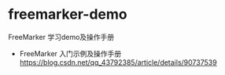 # freemarker-demo
FreeMarker 学习demo及操作手册
- FreeMarker 入门示例及操作手册 https://blog.csdn.net/qq_43792385/article/details/90737539

